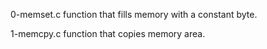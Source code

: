 0-memset.c function that fills memory with a constant byte.

1-memcpy.c function that copies memory area.


